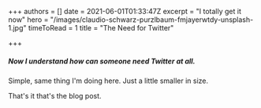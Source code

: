 +++
authors = []
date = 2021-06-01T01:33:47Z
excerpt = "I totally get it now"
hero = "/images/claudio-schwarz-purzlbaum-fmjayerwtdy-unsplash-1.jpg"
timeToRead = 1
title = "The Need for Twitter"

+++
##### Now I understand how can someone need Twitter at all.

Simple, same thing I'm doing here. Just a little smaller in size.

That's it that's the blog post.